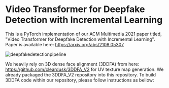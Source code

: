 # Video Transformer for Deepfake Detection with Incremental Learning
This is a PyTorch implementation of our ACM Multimedia 2021 paper titled, "Video Transformer for Deepfake Detection with Incremental Learning". Paper is available here: https://arxiv.org/abs/2108.05307 

![deepfakedetectionpipeline](https://user-images.githubusercontent.com/44908098/163416687-734bb78e-9bc6-436b-a6e7-4c5783e56a9b.png)

We heavily rely on 3D dense face alignment (3DDFA) from here: https://github.com/cleardusk/3DDFA_V2 for UV texture map generation. We already packaged the 3DDFA_V2 repository into this repository. To build 3DDFA code within our repository, please follow instructions as bellow:



